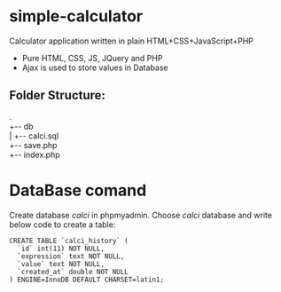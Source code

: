 # simple-calculator

Calculator application written in plain HTML+CSS+JavaScript+PHP

  - Pure HTML, CSS, JS, JQuery and PHP
  - Ajax is used to store values in Database

## Folder Structure:
.<br />
+-- db<br />
|   +-- calci.sql<br />
+-- save.php<br />
+-- index.php

# DataBase comand
Create database *calci* in phpmyadmin. Choose *calci* database and write below code to create a table:
```
CREATE TABLE `calci_history` (
  `id` int(11) NOT NULL,
  `expression` text NOT NULL,
  `value` text NOT NULL,
  `created_at` double NOT NULL
) ENGINE=InnoDB DEFAULT CHARSET=latin1;
```
